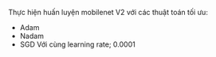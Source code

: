Thực hiện huấn luyện mobilenet V2 với các thuật toán tối ưu:
  + Adam
  + Nadam
  + SGD
Với cùng learning rate; 0.0001
